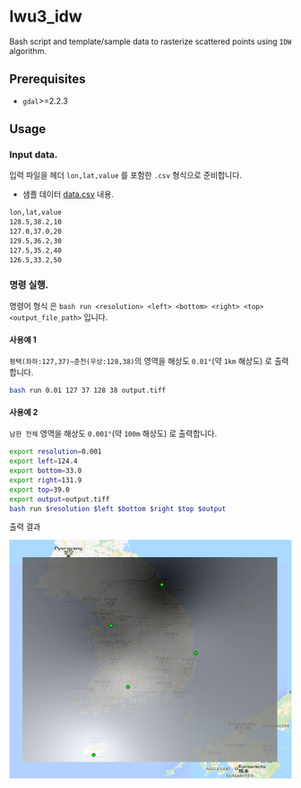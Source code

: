 # lwu3_idw

Bash script and template/sample data to rasterize scattered points using `IDW` algorithm.

## Prerequisites

* `gdal`>=2.2.3


## Usage

### Input data.

입력 파일을 헤더 `lon,lat,value` 를 포함한 `.csv` 형식으로 준비합니다.

* 샘플 데이터 [data.csv](data.csv) 내용.
```bash
lon,lat,value
128.5,38.2,10
127.0,37.0,20
129.5,36.2,30
127.5,35.2,40
126.5,33.2,50
```

### 명령 실행.

명령어 형식 은 `bash run <resolution> <left> <bottom> <right> <top> <output_file_path>` 입니다.

#### 사용예 1

`평택(좌하:127,37)~춘천(우상:128,38)`의 영역을 해상도 `0.01°`(약 `1km` 해상도) 로 출력합니다.

```bash
bash run 0.01 127 37 128 38 output.tiff
```

#### 사용예 2

`남한 전체` 영역을 해상도 `0.001°`(약 `100m` 해상도) 로 출력합니다.

```bash
export resolution=0.001
export left=124.4
export bottom=33.0
export right=131.9
export top=39.0
export output=output.tiff
bash run $resolution $left $bottom $right $top $output
```

출력 결과

![result.png](capture1.png)
